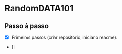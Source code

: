 # RandomDATA101

## Passo à passo
- [X] Primeiros passos (criar repositório, iniciar o readme).
- []
